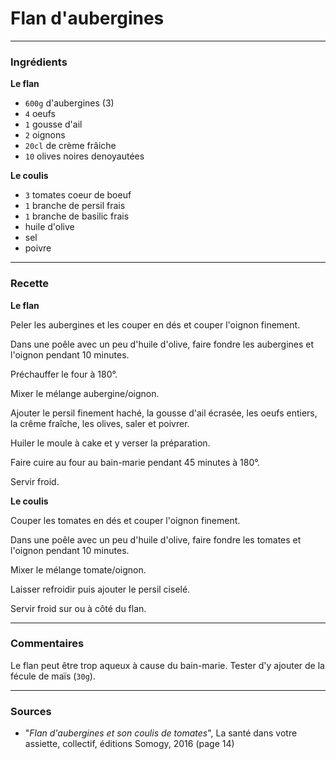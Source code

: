 # Flan d'aubergines

---

### Ingrédients

**Le flan**

* `600g` d'aubergines (3)
* `4` oeufs
* `1` gousse d'ail
* `2` oignons
* `20cl` de crème frâiche
* `10` olives noires denoyautées

**Le coulis**

* `3` tomates coeur de boeuf
* `1` branche de persil frais
* `1` branche de basilic frais
* huile d'olive
* sel
* poivre

---

### Recette

**Le flan**

Peler les aubergines et les couper en dés et couper l'oignon finement.

Dans une poêle avec un peu d'huile d'olive, faire fondre les aubergines et l'oignon pendant 10 minutes.

Préchauffer le four à 180°.

Mixer le mélange aubergine/oignon.

Ajouter le persil finement haché, la gousse d'ail écrasée, les oeufs entiers, la crême fraîche, les olives, saler et poivrer.

Huiler le moule à cake et y verser la préparation.

Faire cuire au four au bain-marie pendant 45 minutes à 180°.

Servir froid.

**Le coulis**

Couper les tomates en dés et couper l'oignon finement.


Dans une poêle avec un peu d'huile d'olive, faire fondre les tomates et l'oignon pendant 10 minutes.

Mixer le mélange tomate/oignon.

Laisser refroidir puis ajouter le persil ciselé.

Servir froid sur ou à côté du flan.

---

### Commentaires

Le flan peut être trop aqueux à cause du bain-marie. Tester d'y ajouter de la fécule de maïs (`30g`).

---

### Sources

* "*Flan d'aubergines et son coulis de tomates*", La santé dans votre assiette, collectif, éditions Somogy, 2016 (page 14)
